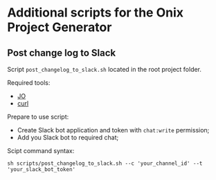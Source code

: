 

# Additional scripts for the Onix Project Generator

## Post change log to Slack

Script `post_changelog_to_slack.sh` located in the root project folder.

Required tools:

* [JO](https://formulae.brew.sh/formula/johttps://formulae.brew.sh/formula/jo)
* [curl](https://everything.curl.dev/install/macos.html)

Prepare to use script: 

* Create Slack bot application and token with `chat:write` permission;
* Add you Slack bot to required chat;


Scipt command syntax:

```
sh scripts/post_changelog_to_slack.sh --c 'your_channel_id' --t 'your_slack_bot_token'
```